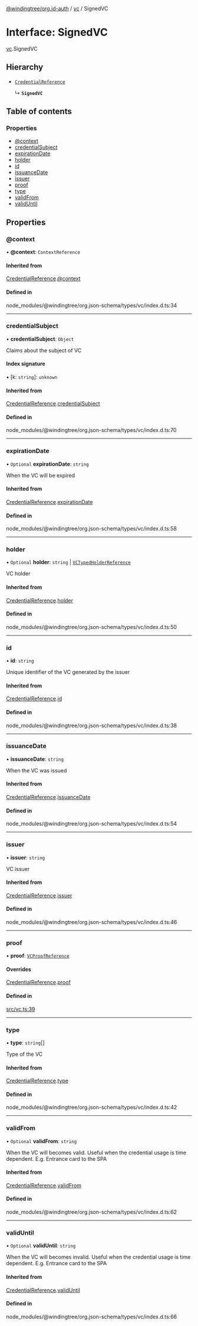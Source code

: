 [@windingtree/org.id-auth](../README.md) / [vc](../modules/vc.md) / SignedVC

# Interface: SignedVC

[vc](../modules/vc.md).SignedVC

## Hierarchy

- [`CredentialReference`](vc.CredentialReference.md)

  ↳ **`SignedVC`**

## Table of contents

### Properties

- [@context](vc.SignedVC.md#@context)
- [credentialSubject](vc.SignedVC.md#credentialsubject)
- [expirationDate](vc.SignedVC.md#expirationdate)
- [holder](vc.SignedVC.md#holder)
- [id](vc.SignedVC.md#id)
- [issuanceDate](vc.SignedVC.md#issuancedate)
- [issuer](vc.SignedVC.md#issuer)
- [proof](vc.SignedVC.md#proof)
- [type](vc.SignedVC.md#type)
- [validFrom](vc.SignedVC.md#validfrom)
- [validUntil](vc.SignedVC.md#validuntil)

## Properties

### @context

• **@context**: `ContextReference`

#### Inherited from

[CredentialReference](vc.CredentialReference.md).[@context](vc.CredentialReference.md#@context)

#### Defined in

node_modules/@windingtree/org.json-schema/types/vc/index.d.ts:34

___

### credentialSubject

• **credentialSubject**: `Object`

Claims about the subject of VC

#### Index signature

▪ [k: `string`]: `unknown`

#### Inherited from

[CredentialReference](vc.CredentialReference.md).[credentialSubject](vc.CredentialReference.md#credentialsubject)

#### Defined in

node_modules/@windingtree/org.json-schema/types/vc/index.d.ts:70

___

### expirationDate

• `Optional` **expirationDate**: `string`

When the VC will be expired

#### Inherited from

[CredentialReference](vc.CredentialReference.md).[expirationDate](vc.CredentialReference.md#expirationdate)

#### Defined in

node_modules/@windingtree/org.json-schema/types/vc/index.d.ts:58

___

### holder

• `Optional` **holder**: `string` \| [`VCTypedHolderReference`](vc.VCTypedHolderReference.md)

VC holder

#### Inherited from

[CredentialReference](vc.CredentialReference.md).[holder](vc.CredentialReference.md#holder)

#### Defined in

node_modules/@windingtree/org.json-schema/types/vc/index.d.ts:50

___

### id

• **id**: `string`

Unique identifier of the VC generated by the issuer

#### Inherited from

[CredentialReference](vc.CredentialReference.md).[id](vc.CredentialReference.md#id)

#### Defined in

node_modules/@windingtree/org.json-schema/types/vc/index.d.ts:38

___

### issuanceDate

• **issuanceDate**: `string`

When the VC was issued

#### Inherited from

[CredentialReference](vc.CredentialReference.md).[issuanceDate](vc.CredentialReference.md#issuancedate)

#### Defined in

node_modules/@windingtree/org.json-schema/types/vc/index.d.ts:54

___

### issuer

• **issuer**: `string`

VC issuer

#### Inherited from

[CredentialReference](vc.CredentialReference.md).[issuer](vc.CredentialReference.md#issuer)

#### Defined in

node_modules/@windingtree/org.json-schema/types/vc/index.d.ts:46

___

### proof

• **proof**: [`VCProofReference`](vc.VCProofReference.md)

#### Overrides

[CredentialReference](vc.CredentialReference.md).[proof](vc.CredentialReference.md#proof)

#### Defined in

[src/vc.ts:39](https://github.com/windingtree/org.id-sdk/blob/960d341/packages/auth/src/vc.ts#L39)

___

### type

• **type**: `string`[]

Type of the VC

#### Inherited from

[CredentialReference](vc.CredentialReference.md).[type](vc.CredentialReference.md#type)

#### Defined in

node_modules/@windingtree/org.json-schema/types/vc/index.d.ts:42

___

### validFrom

• `Optional` **validFrom**: `string`

When the VC will becomes valid. Useful when the credential usage is time dependent. E.g. Entrance card to the SPA

#### Inherited from

[CredentialReference](vc.CredentialReference.md).[validFrom](vc.CredentialReference.md#validfrom)

#### Defined in

node_modules/@windingtree/org.json-schema/types/vc/index.d.ts:62

___

### validUntil

• `Optional` **validUntil**: `string`

When the VC will becomes invalid. Useful when the credential usage is time dependent. E.g. Entrance card to the SPA

#### Inherited from

[CredentialReference](vc.CredentialReference.md).[validUntil](vc.CredentialReference.md#validuntil)

#### Defined in

node_modules/@windingtree/org.json-schema/types/vc/index.d.ts:66
